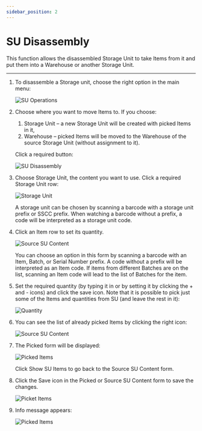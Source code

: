 ```yaml
---
sidebar_position: 2
---
```


# SU Disassembly

This function allows the disassembled Storage Unit to take Items from it and put them into a Warehouse or another Storage Unit.

---

1. To disassemble a Storage unit, choose the right option in the main menu:

    ![SU Operations](./media/1_SUDisassembly.webp)
2. Choose where you want to move Items to. If you choose:

    1. Storage Unit – a new Storage Unit will be created with picked Items in it,
    2. Warehouse – picked Items will be moved to the Warehouse of the source Storage Unit (without assignment to it).

    Click a required button:

    ![SU Disassembly](./media/2_SUDis.webp)
3. Choose Storage Unit, the content you want to use. Click a required Storage Unit row:

    ![Storage Unit](./media/3_SUDis.webp)

    A storage unit can be chosen by scanning a barcode with a storage unit prefix or SSCC prefix. When watching a barcode without a prefix, a code will be interpreted as a storage unit code.
4. Click an Item row to set its quantity.

    ![Source SU Content](./media/4_SUDisSource.webp)

    You can choose an option in this form by scanning a barcode with an Item, Batch, or Serial Number prefix. A code without a prefix will be interpreted as an Item code. If items from different Batches are on the list, scanning an Item code will lead to the list of Batches for the item.
5. Set the required quantity (by typing it in or by setting it by clicking the + and - icons) and click the save icon. Note that it is possible to pick just some of the Items and quantities from SU (and leave the rest in it):

    ![Quantity](./media/5_SUDis.webp)
6. You can see the list of already picked Items by clicking the right icon:

    ![Source SU Content](./media/6_SUShowPickedItems.webp)
7. The Picked form will be displayed:

    ![Picked Items](./media/7_SUPickedItems.webp)

    Click Show SU Items to go back to the Source SU Content form.
8. Click the Save icon in the Picked or Source SU Content form to save the changes.

    ![Picket Items](./media/8_SUSave.webp)
9. Info message appears:

    ![Picked Items](./media/9_SUDisSuc.webp)
